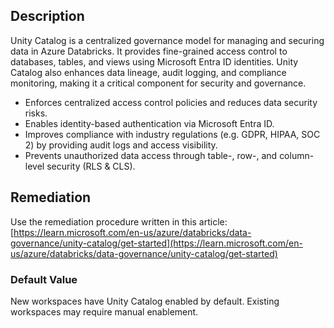 ## Description

Unity Catalog is a centralized governance model for managing and securing data in Azure Databricks. It provides fine-grained access control to databases, tables, and views using Microsoft Entra ID identities. Unity Catalog also enhances data lineage, audit logging, and compliance monitoring, making it a critical component for security and governance.

* Enforces centralized access control policies and reduces data security risks.
* Enables identity-based authentication via Microsoft Entra ID.
* Improves compliance with industry regulations (e.g. GDPR, HIPAA, SOC 2) by providing audit logs and access visibility.
* Prevents unauthorized data access through table-, row-, and column-level security (RLS & CLS).

## Remediation

Use the remediation procedure written in this article: [https://learn.microsoft.com/en-us/azure/databricks/data-governance/unity-catalog/get-started](https://learn.microsoft.com/en-us/azure/databricks/data-governance/unity-catalog/get-started)

### Default Value

New workspaces have Unity Catalog enabled by default. Existing workspaces may require manual enablement.
